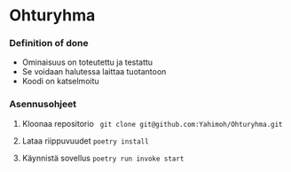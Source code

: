 # Ohturyhma


### Definition of done
- Ominaisuus on toteutettu ja testattu
- Se voidaan halutessa laittaa tuotantoon
- Koodi on katselmoitu

### Asennusohjeet
1. Kloonaa repositorio
``` git clone git@github.com:Yahimoh/Ohturyhma.git```

2. Lataa riippuvuudet
``` poetry install ```

4. Käynnistä sovellus
```poetry run invoke start```

